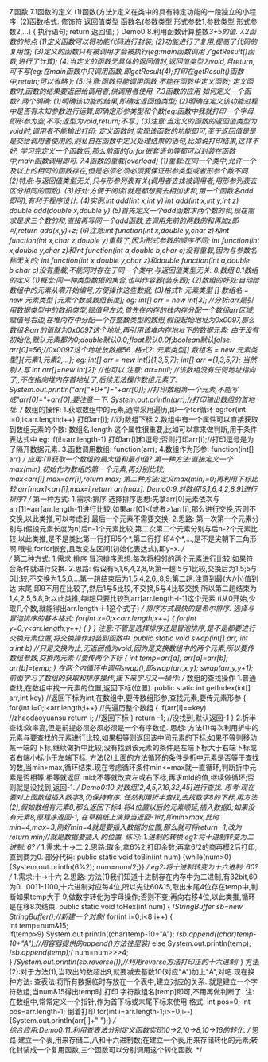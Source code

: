 7.函数
 7.1函数的定义
  (1)函数(方法):定义在类中的具有特定功能的一段独立的小程序.
  (2)函数格式:
  修饰符 返回值类型 函数名(参数类型 形式参数1,参数类型 形式参数2,...)
  {
        执行语句;
        return 返回值;
  }
  Demo0:8.利用函数计算整数*3+5的值.
 7.2函数的特点
  (1)定义函数可以将功能代码进行封装;
  (2)功能进行了复用,提高了代码的复用性;
  (3)定义的函数只有被调用才会被执行(eg:main函数调用了getResult()函数,进行了计算);
  (4)当定义的函数无具体的返回值时,返回值类型为void,且return;可不写(eg:在main函数中只调用函数,即getResult(4);打印在getResult()函数中,retutn;可以省略.);
  (5)注意:函数只能调用函数,不能在函数中定义函数;
         定义函数时,函数的结果要返回给调用者,供调用者使用.
 7.3函数的应用  如何定义一个函数?  两个明确:
  (1)明确该功能的结果,即确定返回值类型;
  (2)明确在定义该功能过程中是否有未知参数进行运算,即确定形参类型和个数(eg:函数中我就打印一个字母,即形参为空,不写;返型为void,return;不写.)
  (3)注意:当定义的函数的返回值类型为void时,调用者不能输出打印;
          定义函数时,实现该函数的功能即可,至于返回值是是是交给调用者使用的,别私自在函数中定义处理结果的语句,比如说打印结果,这样不好.
     学习完定义一个函数后,那么前面的forfor嵌套语句等都可以封装在函数中,main函数调用即可.
 7.4函数的重载(overload)
  (1)重载:在同一个类中,允许一个及以上的相同的函数存在,但是必须必须必须要保证形参类型或者形参个数不同.
  (2)特点:与返回值类型无关,只与形参列表有关(调用者去找被调用者,用形参列表去区分相同的函数).
  (3)好处:方便于阅读(就是都想要去相加求和,用一个函数名add即可),有利于程序设计.
  (4)实例:int add(int x,int y)  int add(int x,int y,int z)  double add(double x,double y)
  (5)首先定义一个add函数求两个数的和,现在需求是求三个数的和,直接再写同一个add函数,去调用先前的两数的和再加z即可,return add(x,y)+z;
  (6)注意:int function(int x,double y,char z)和int function(int x,char z,double y)重载了,因为形式参数的顺序不同;
         int function(int x,double y,char z)和int function(int a,double b,char c)没有重载,因为与参数名称无关的;
         int function(int x,double y,char z)和double function(int a,double b,char c)没有重载,不能同时存在于同一个类中,与返回值类型无关.
8.数组
 8.1数组的定义
  (1)概念:同一种类型数据的集合,也叫作容器(装东西);
  (2)数组的好处:自动给数组中的元素从零开始编号,方便操作这些数据;
  (3)格式1: 元素类型 [] 数组名 = new 元素类型 [元素个数或数组长度];
       eg: int[] arr = new int[3]; //分析:arr是引用数据类型中的数组类型;赋值号左边,首先在内存的栈内存分配一个数组arr区域;
       赋值号右边,在堆内存中分配一个存整数类型的数组,假设起始地址为0x0097,那么数组名arr的值就为0x0097这个地址,再引用该堆内存地址下的数据元素;
       由于没有初始化,默认元素都为0;double默认0.0;float默认0.0f;boolean默认false.
           arr[0]=56;//0x0097这个地址放数据56.
     格式2: 元素类型[] 数组名 = new 元素类型[]{元素1,元素2,...};
       eg: int[] arr = new int[]{1,3,5,7};
           int[] arr ={1,3,5,7};
     当然别人写 int arr[]=new int[2]; //也可以
     注意: arr=null; //该数组没有任何地址指向了,,不在指向堆内存首地址了,后续无法操作数组元素了.
           System.out.println("arr["+0+"]="+arr[0]); //打印数组第一个元素,不能写成"arr[0]="+arr[0],要注意一下.
           System.out.println(arr);//打印输出数组的首地址.
      /*
      数组的操作:
      1.获取数组中的元素,通常采用遍历,即一个for循环 eg:for(int i=0;i<arr.length;i++),打印arr[i]; //i为数组下标
      2.数组中有一个属性可以直接获取到数组元素的个数: 数组名.length 这个属性很重要,比如可以拿来做判断,用于条件表达式中 eg: if(i!=arr.length-1)
      打印arr[i]和逗号;否则打印arr[i];//打印逗号是为了隔开数据元素.
      3.函数调用数组: function(arr);
      4.数组作为形参: function(int[] arr)
      */
      应用:(1)获取一个数组的最大值和最小值?
      第一种方法:直接定义一个max(min),初始化为数组的第一个元素,再分别比较;  max<arr[i],max=arr[i],return max;
      第二种方法:定义max(min)=0;再利用下标比较  arr[max]<arr[i],max=i,return arr[max].
      Demo0:9.对数组[5,1,6,4,2,8,9]进行排序?
      /*
      第一种方式:
      1.需求:排序
      选择排序思想:先拿arr[0]元素依次与arr[1]~arr[arr.length-1]进行比较,如果arr[0]<(或者>)arr[i],那么进行交换,否则不交换,以此类推,可以考虑到
      最后一个元素不需要交换.
      2.思路:
        第一次第一个元素分别与(假设元素长度为n)后n-1个元素比较;第二次第二个元素分别与后n-2个元素比较,以此类推,是不是类比第一行打印5个*,第二行打
      印4个*,...,是不是尖朝下三角形啊,哦啦,forfor嵌套,且改变左区间(初始化表达式),即y=x.
      */  
      /*
      第二种方式:
      1.需求:排序
      冒泡排序思想:每次将相邻的两个元素进行比较,如果符合条件就进行交换.
      2.思路:
        假设有5,1,6,4,2,8,9;第一趟:5与1比较,交换后为1,5;5与6比较,不交换为1,5,6,...第一趟结束后为1,5,4,2,6,,8,9;第二趟:注意到最(大/小)值到达
      末尾,即9不用在比较了,然后1与5比较,不交换,5与4比较交换,所以第二趟结束为1,4,2,5,6,8,9;以此类推,每i趟只要比较到arr[arr.length-i-1]这个元素
      (i从0开始,少取几个数,就能得出arr.length-i-1这个式子)
      */
      排序方式最快的是希尔排序.
      选择与冒泡排序的基本格式:
      for(int x=0;x<arr.length;x++)
      {
         for(int y=0;y<arr.length;y++)
         {
         }
      }
      注意:不管是选择排序还是冒泡排序,是不是都要进行交换元素位置,将交换操作封装到函数中.
      public static void swap(int[] arr, int a,int b) //只是交换为止,无返回值为void,因为是交换数组中的两个元素,所以要传数组参数,交换两元素
                                                     //要传两个下标
      {
      int temp=arr[a];
      arr[a]=arr[b];
      arr[b]=temp;
      }
      在两个内循环中调用swap(),即swap(arr,x,y);  swap(arr,y,y+1);
      前面学习了数组的获取和排序操作,接下来学习又一操作:
      /*
      数组的查找操作
      1.普通查找,在数组中找一元素的位置,返回下标(位置).
      public static int getIndex(int[] arr,int key) //返回下标为int,在数组中,要传数组形参,查找元素,要传元素形参
      {
      for{int i=0;i<arr.length;i++} //先遍历整个数组
      {
             if(arr[i]==key) //zhaodaoyuansu
             return i; //返回下标
      }
      return -1; //没找到,默认返回-1 
      }
      2.折半查找:效率高,但是前提必须必须必须是一个有序数组.
      思想:
      方法(1)每次利用折中的元素与要查找的元素进行比较,如果相等则返回该中间元素的下标;如果不等则移动
      某一端的下标,继续做折中比较;没有找到该元素的条件是左端下标大于右端下标或者右端小标小于左端下标.
      方法(2)上面的方法循环的条件是折中元素是否等于查找的数,当min>max,循环结束.现在考虑循环条件min<=max就一直循环,判断折中元素是否相等;相等就返回
      mid;不等就改变左或右下标,再求mid的值,继续做循环;否则就是没找到,返回-1.
      */
      Demo0:10.对数组[2,4,5,7,19,32,45]进行查找.
      思考:现在要对上面数组插入数字8,仍保持有序.
      任然利用折半查找,去找数字8的下标,用方法(2),假如数组有元素8,那么返回下标4,将4位置以后的元素顺延,插入数据8;如果没有元素8,原程序返回-1,
      在草稿纸上演算当返回-1时,即min>max,此时min=4,max=3,刚好min=4就是要插入数据的位置,那么就可将return -1;改为return min;//就是数据要插入
      的位置.
      练习:
      1.进制的转换
      eg1:将十进制转变为二进制: 6?
      /*
      1.需求:十->二
      2.思路:取余,拿6%2,打印余数;再拿6/2的商再模2后打印,直到商为0.
      部分代码:
      public static void toBin(int num)
      {while(num>0) {System.out.println(6%2); num=num/2;}}
      */
      eg2:将十进制转变为十六进制: 60?
      /*
      1.需求:十->十六
      2.思路:
        方法(1)我们知道十进制存在内存中为二进制,有32bit,60为0...0011-1100,十六进制对应每4位,所以先让60&15,取出末尾4位存在temp中,判断如果temp大于         9,做数字转化为字母操作;否则不变;再向右移4位,以此类推,循环是在移8次结束.
      public static void toHex(int num)
      {                                                               /*StringBuffer sb=new StringBuffer();//新建一个对象*/
           for(int i=0;i<8;i++)
           {                                                       
                  int temp=num&15;                                                       
                  if(temp>9)
                        System.out.println((char)temp-10+"A");       /*sb.append((char)temp-10+"A");//用容器提供的append()方法往里装*/
                  else 
                        System.out.println(temp);                    /*sb.append(temp);*/
                  num=num>>>4;       
           }
                                                              /*System.out.println(sb.reverse());//利用reverse方法打印正的十六进制*/
      }
         方法(2):对于方法(1),当取出的数超出9,就要减去基数10(对应"A")加上"A",对吧.现在换种方法:
         查表法:将所有数据临时存放在一个表中,建立对应的关系.
               就是建立一个字符数组,当num&15得出temp时,打印 字符数组名[temp]即可,不用再做判断了.
         注:在数组中,常常定义一个指针,作为首下标或末尾下标来使用 格式: int pos=0; int pos=arr.length-1;
            倒着打印 for(int i=arr.length-1;i>=0;i--) {System.out.println(arr[i]+" ");}
         */       
         综合应用:Demo0:11.利用查表法分别定义函数实现10->2,10->8,10->16的转化.
         /*
         思路:建立一个表,用来存储二,八和十六进制数;在建立一个表,用来存储转化的元素;转化封装成一个复用函数,三个函数可以分别调用这个转化函数.
         */
         
        
         
         
         
         
      
      
      
      
      
      
     
     
       

  
  
  
